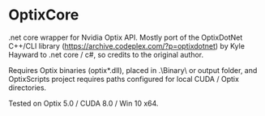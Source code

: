 # OptixCore
 .net core wrapper for Nvidia Optix API. Mostly port of the OptixDotNet C++/CLI library (https://archive.codeplex.com/?p=optixdotnet) by Kyle Hayward to .net core / c#, so credits to the original author.

 Requires Optix binaries (optix*.dll), placed in .\Binary\ or output folder, and OptixScripts project requires paths configured for local CUDA / Optix directories.

 Tested on Optix 5.0 / CUDA 8.0 / Win 10 x64.

